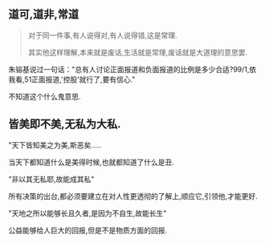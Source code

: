 ## 道可,道非,常道

> 对于同一件事,有人说得对,有人说得错,这是常理.
>
> 其实他这样理解,本来就是废话,生活就是常理,废话就是大道理的意思罢.

朱镕基说过一句话："总有人讨论正面报道和负面报道的比例是多少合适?99/1,依我看,51正面报道,'控股'就行了,要有信心."

不知道这个什么鬼意思.



## 皆美即不美,无私为大私.

"天下皆知美之为美,斯恶矣.....

当天下都知道什么是美得时候,也就都知道了什么是丑.

"非以其无私耶,故能成其私"

所有决策的出台,都必须要建立在对人性更透彻的了解上,顺应它,引领他,才能更好.

"天地之所以能够长且久者,是因为不自生,故能长生"

公益能够给人巨大的回报,但是不是物质方面的回报.